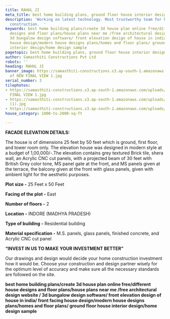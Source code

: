 ```yaml
---
title: RAHUL JI
meta_title: best home building plans, ground floor house interior design.
description: 'Working on latest technology. Most trustworthy team for house c& building
  construction.  '
keywords: best home building plans/create 3d house plan online free/different house
  designs and floor plans/house plans near me /free architectural design website /
  3d bungalow design software/ front elevation design of house in india/ front facing
  house design/modern house designs plans/homes and floor plans/ ground floor house
  interior design/home design sample
pagetopic: best home building plans, ground floor house interior design.
author: Samasthiti Constructions Pvt Ltd
robots: ''
heading: RAHUL JI
banner_image: https://samasthiti-constructions.s3.ap-south-1.amazonaws.com/uploads/Copy
  of NEW FINAL VIEW 1.jpg
serial_number: 3
tilephotos:
- https://samasthiti-constructions.s3.ap-south-1.amazonaws.com/uploads/Copy of NEW
  FINAL VIEW 1.jpg
- https://samasthiti-constructions.s3.ap-south-1.amazonaws.com/uploads/Copy of F22
  (1).jpg
- https://samasthiti-constructions.s3.ap-south-1.amazonaws.com/uploads/Copy of f1.jpg
house_category: 1000-to-2000-sq-ft

---
```

**FACADE ELEVATION DETAILS:**

The house is of dimensions 25 feet by 50 feet which is ground, first floor, and tower room only. The elevation house was designed in modern style at a budget of 1,00,000/-.The elevation contains grey textured Brick tile, shera wall, an Acrylic CNC cut panels, with a projected beam of 30 feet with British Grey color tone, MS panel gate at the front, and MS panels given at the terrace, the balcony given at the front with glass panels, given with ambient light for the aesthetic purposes.

**Plot size -** 25 Feet x 50 Feet

**Facing of the plot -** East

**Number of floors -** 2

**Location -** INDORE (MADHYA PRADESH)

**Type of building -** Residential building

**Material specification -** M.S. panels, glass panels, finished concrete, and Acrylic CNC cut panel

**“INVEST IN US TO MAKE YOUR INVESTMENT BETTER”**

Our drawings and design would decide your home construction investment how it would be. Choose your construction and design partner wisely for the optimum level of accuracy and make sure all the necessary standards are followed on the site.

**best home building plans/create 3d house plan online free/different house designs and floor plans/house plans near me /free architectural design website / 3d bungalow design software/ front elevation design of house in india/ front facing house design/modern house designs plans/homes and floor plans/ ground floor house interior design/home design sample**
